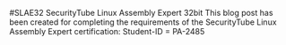 #SLAE32
SecurityTube Linux Assembly Expert 32bit
This blog post has been created for completing the requirements of the SecurityTube Linux Assembly Expert certification:
Student-ID = PA-2485
